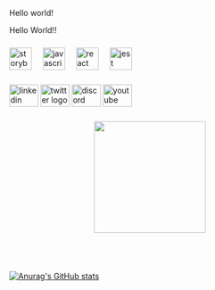 Hello world!

<p align="left">Hello World!!</p>

###

<div align="left">
  <img src="https://upload.wikimedia.org/wikipedia/commons/0/05/Go_Logo_Blue.svg" height="40" alt="storybook logo"  />
  <img width="12" />
  <img src="https://cdn.iconscout.com/icon/free/png-512/free-flutter-logo-icon-download-in-svg-png-gif-file-formats--programming-language-coding-development-logos-icons-1720090.png?f=webp&w=256" height="40" alt="javascript logo"  />
  <img width="12" />
  <img src="https://bashlogo.com/img/logo/svg/full_colored_light.svg" height="40" alt="react logo"  />
  <img width="12" />
  <img src="https://img.icons8.com/?size=100&id=G0CnLqqcRBXl&format=png&color=FFFFFF" height="40" alt="jest logo"  />
  <img width="12" />
 
</div>

###

<div align="left">
  <img src="https://raw.githubusercontent.com/maurodesouza/profile-readme-generator/master/src/assets/icons/social/linkedin/default.svg" width="52" height="40" alt="linkedin logo"  />
  <img src="https://raw.githubusercontent.com/maurodesouza/profile-readme-generator/master/src/assets/icons/social/twitter/default.svg" width="52" height="40" alt="twitter logo"  />
  <img src="https://raw.githubusercontent.com/maurodesouza/profile-readme-generator/master/src/assets/icons/social/discord/default.svg" width="52" height="40" alt="discord logo"  />
  <img src="https://raw.githubusercontent.com/maurodesouza/profile-readme-generator/master/src/assets/icons/social/youtube/default.svg" width="52" height="40" alt="youtube logo"  />
</div>

###

<div align="center">
  <img height="200" src="https://media.tenor.com/EDa-2dguBeEAAAAi/one-piece-zoro.gif"  />
</div>

###

<div align="center">
  <img height="0" src=""  />
</div>

###

<div align="center">
  <img height="0" src=""  />
</div>

###

[![Anurag's GitHub stats](https://github-readme-stats.vercel.app/api?username=iru-Y&show_icons=true&theme=radical)](https://github.com/iru-Y/github-readme-stats)
